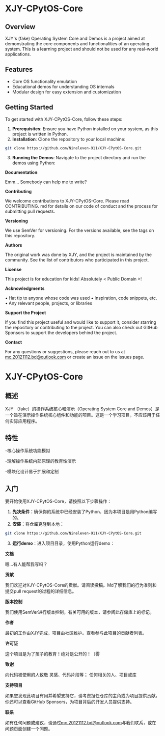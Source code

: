 # XJY-CPytOS-Core

## Overview

XJY's (fake) Operating System Core and Demos is a project aimed at demonstrating the core components and functionalities of an operating system.    This is a learning project and should not be used for any real-world applications.

## Features

- Core OS functionality emulation
- Educational demos for understanding OS internals
- Modular design for easy extension and customization

## Getting Started

To get started with XJY-CPytOS-Core, follow these steps:

1. **Prerequisites**: Ensure you have Python installed on your system, as this project is written in Python.
2. **Installation**: Clone the repository to your local machine:

```bash
git clone https://github.com/Nineleven-911/XJY-CPytOS-Core.git
```

3. **Running the Demos**: Navigate to the project directory and run the demos using Python:

**Documentation**

Emm... Somebody can help me to write?

**Contributing**

We welcome contributions to XJY-CPytOS-Core.    Please read CONTRIBUTING.   md for details on our code of conduct and the process for submitting pull requests.

**Versioning**

We use SemVer for versioning.    For the versions available, see the tags on this repository.

**Authors**

The original work was done by XJY, and the project is maintained by the community.    See the list of contributors who participated in this project.

**License**

This project is for education for kids!   Absolutely < Public Domain >!

**Acknowledgments**

•  Hat tip to anyone whose code was used
•  Inspiration, code snippets, etc.
•  Any relevant people, projects, or libraries

**Support the Project**

If you find this project useful and would like to support it, consider starring the repository or contributing to the project.    You can also check out GitHub Sponsors to support the developers behind the project.

**Contact**

For any questions or suggestions, please reach out to us at <mc.20121112.bd@outlook.com> or create an issue on the Issues page.




# XJY-CPytOS-Core

## 概述

XJY （fake）的操作系统核心和演示（Operating System Core and Demos）是一个旨在演示操作系统核心组件和功能的项目。这是一个学习项目，不应该用于任何实际应用程序。

## 特性

-核心操作系统功能模拟

-理解操作系统内部原理的教育性演示

-模块化设计易于扩展和定制

## 入门

要开始使用XJY-CPytOS-Core，请按照以下步骤操作：

1. **先决条件**：确保你的系统中已经安装了Python，因为本项目是用Python编写的。
2. **安装**：将仓库克隆到本地：

```bash
git clone https://github.com/Nineleven-911/XJY-CPytOS-Core.git
```

3. **运行demo**：进入项目目录，使用Python运行demo：

**文档**

嗯…有人能帮我写吗？

**贡献**

我们欢迎对XJY-CPytOS-Core的贡献。请阅读投稿。Md了解我们的行为准则和提交pull request的过程的详细信息。

**版本控制**

我们使用SemVer进行版本控制。有关可用的版本，请参阅此存储库上的标记。

**作者**

最初的工作由XJY完成，项目由社区维护。查看参与此项目的贡献者列表。

**许可证**

这个项目是为了孩子的教育！绝对是公开的！（雾

**致谢**

向代码被使用的人致敬
灵感、代码片段等；
任何相关的人、项目或库

**支持项目**

如果您发现此项目有用并希望支持它，请考虑担任仓库的主角或为项目提供贡献。你还可以查看GitHub Sponsors，为项目背后的开发人员提供支持。

**联系**

如有任何问题或建议，请通过<mc.20121112.bd@outlook.com>与我们联系，或在问题页面创建一个问题。